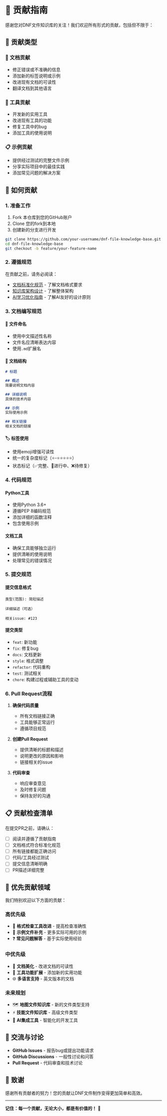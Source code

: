 # 🤝 贡献指南

感谢您对DNF文件知识库的关注！我们欢迎所有形式的贡献，包括但不限于：

## 📝 贡献类型

### 📖 文档贡献
- 修正错误或不准确的信息
- 添加新的标签说明或示例
- 改进现有文档的可读性
- 翻译文档到其他语言

### 🔧 工具贡献
- 开发新的实用工具
- 改进现有工具的功能
- 修复工具中的bug
- 添加工具的使用说明

### 📋 示例贡献
- 提供经过测试的完整文件示例
- 分享实际项目中的最佳实践
- 添加常见问题的解决方案

## 🚀 如何贡献

### 1. 准备工作
1. Fork 本仓库到您的GitHub账户
2. Clone 您的fork到本地
3. 创建新的分支进行开发

```bash
git clone https://github.com/your-username/dnf-file-knowledge-base.git
cd dnf-file-knowledge-base
git checkout -b feature/your-feature-name
```

### 2. 遵循规范
在贡献之前，请务必阅读：
- [文档标准化规范](文档标准化规范.md) - 了解文档格式要求
- [知识库架构设计](知识库架构设计.md) - 了解整体架构
- [AI学习优化指南](AI学习优化指南.md) - 了解AI友好的设计原则

### 3. 文档编写规范

#### 📁 文件命名
- 使用中文描述性名称
- 文件名应清晰表达内容
- 使用`.md`扩展名

#### 📝 文档结构
```markdown
# 标题

## 概述
简要说明文档内容

## 详细说明
具体的技术内容

## 示例
实际使用示例

## 相关链接
相关文档的链接
```

#### 🏷️ 标签使用
- 使用emoji增强可读性
- 统一的复杂度标记（⭐-⭐⭐⭐⭐⭐）
- 状态标记（✅完整、🚧进行中、❌待修复）

### 4. 代码规范

#### Python工具
- 使用Python 3.6+
- 遵循PEP 8编码规范
- 添加详细的函数注释
- 包含使用示例

#### 文档工具
- 确保工具能够独立运行
- 提供清晰的使用说明
- 处理常见的错误情况

### 5. 提交规范

#### 提交信息格式
```
类型(范围): 简短描述

详细描述（可选）

相关issue: #123
```

#### 提交类型
- `feat`: 新功能
- `fix`: 修复bug
- `docs`: 文档更新
- `style`: 格式调整
- `refactor`: 代码重构
- `test`: 测试相关
- `chore`: 构建过程或辅助工具的变动

### 6. Pull Request流程

1. **确保代码质量**
   - 所有文档链接正确
   - 工具能够正常运行
   - 遵循项目规范

2. **创建Pull Request**
   - 提供清晰的标题和描述
   - 说明更改的原因和影响
   - 链接相关的issue

3. **代码审查**
   - 响应审查意见
   - 及时修复问题
   - 保持友好的沟通

## 📋 贡献检查清单

在提交PR之前，请确认：

- [ ] 阅读并遵循了贡献指南
- [ ] 文档格式符合标准化规范
- [ ] 所有链接都能正确访问
- [ ] 代码/工具经过测试
- [ ] 提交信息清晰明确
- [ ] PR描述详细完整

## 🎯 优先贡献领域

我们特别欢迎以下方面的贡献：

### 高优先级
- 🔧 **格式检查工具改进** - 提高检查准确性
- 📖 **示例文件补充** - 更多实际可用的示例
- ❓ **常见问题解答** - 基于实际使用经验

### 中优先级
- 🎨 **文档美化** - 改进文档的可读性
- 🔄 **工具功能扩展** - 添加新的实用功能
- 🌐 **多语言支持** - 英文版本的文档

### 未来规划
- 🗺️ **地图文件知识库** - 新的文件类型支持
- ⚡ **技能文件知识库** - 高级文件类型
- 🤖 **AI集成工具** - 智能化的开发工具

## 💬 交流与讨论

- **GitHub Issues** - 报告bug或提出功能请求
- **GitHub Discussions** - 一般性讨论和问答
- **Pull Request** - 代码审查和技术讨论

## 🙏 致谢

感谢所有贡献者的努力！您的贡献让DNF文件制作变得更加简单和高效。

---

**记住：每一个贡献，无论大小，都是有价值的！** 🌟